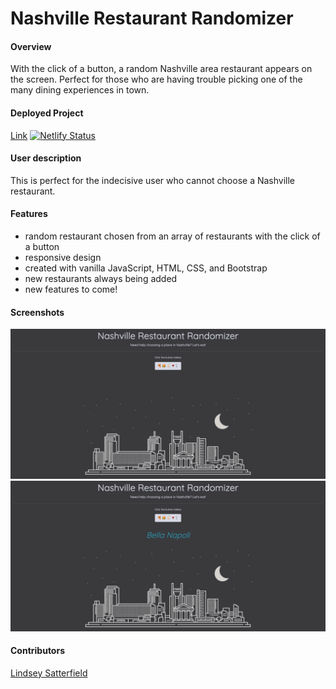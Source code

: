 # Nashville Restaurant Randomizer

#### Overview
With the click of a button, a random Nashville area restaurant appears on the screen. Perfect for those who are having trouble picking one of the many dining experiences in town.

#### Deployed Project
[Link](https://nashville-restaurant-randomizer.netlify.app/) [![Netlify Status](https://api.netlify.com/api/v1/badges/8cd0c0d6-a669-4499-a35d-775f1e74896c/deploy-status)](https://app.netlify.com/sites/nashville-restaurant-randomizer/deploys)

#### User description
This is perfect for the indecisive user who cannot choose a Nashville restaurant.

#### Features
- random restaurant chosen from an array of restaurants with the click of a button
- responsive design
- created with vanilla JavaScript, HTML, CSS, and Bootstrap
- new restaurants always being added
- new features to come!

#### Screenshots
![](./images/landing-page.png)
![](./images/landing-page1.png)

#### Contributors
[Lindsey Satterfield](https://github.com/lindseysatterfield)